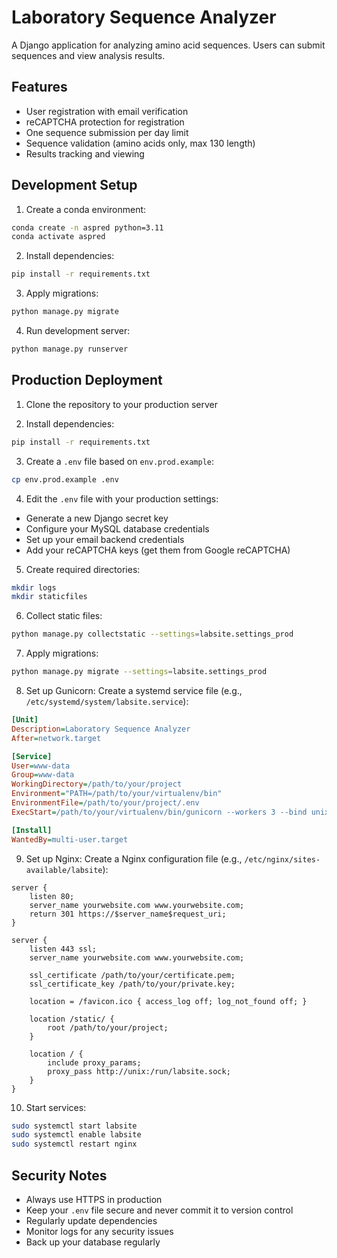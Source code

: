 # Laboratory Sequence Analyzer

A Django application for analyzing amino acid sequences. Users can submit sequences and view analysis results.

## Features

- User registration with email verification
- reCAPTCHA protection for registration
- One sequence submission per day limit
- Sequence validation (amino acids only, max 130 length)
- Results tracking and viewing

## Development Setup

1. Create a conda environment:
```bash
conda create -n aspred python=3.11
conda activate aspred
```

2. Install dependencies:
```bash
pip install -r requirements.txt
```

3. Apply migrations:
```bash
python manage.py migrate
```

4. Run development server:
```bash
python manage.py runserver
```

## Production Deployment

1. Clone the repository to your production server

2. Install dependencies:
```bash
pip install -r requirements.txt
```

3. Create a `.env` file based on `env.prod.example`:
```bash
cp env.prod.example .env
```

4. Edit the `.env` file with your production settings:
- Generate a new Django secret key
- Configure your MySQL database credentials
- Set up your email backend credentials
- Add your reCAPTCHA keys (get them from Google reCAPTCHA)

5. Create required directories:
```bash
mkdir logs
mkdir staticfiles
```

6. Collect static files:
```bash
python manage.py collectstatic --settings=labsite.settings_prod
```

7. Apply migrations:
```bash
python manage.py migrate --settings=labsite.settings_prod
```

8. Set up Gunicorn:
Create a systemd service file (e.g., `/etc/systemd/system/labsite.service`):
```ini
[Unit]
Description=Laboratory Sequence Analyzer
After=network.target

[Service]
User=www-data
Group=www-data
WorkingDirectory=/path/to/your/project
Environment="PATH=/path/to/your/virtualenv/bin"
EnvironmentFile=/path/to/your/project/.env
ExecStart=/path/to/your/virtualenv/bin/gunicorn --workers 3 --bind unix:/run/labsite.sock labsite.wsgi:application

[Install]
WantedBy=multi-user.target
```

9. Set up Nginx:
Create a Nginx configuration file (e.g., `/etc/nginx/sites-available/labsite`):
```nginx
server {
    listen 80;
    server_name yourwebsite.com www.yourwebsite.com;
    return 301 https://$server_name$request_uri;
}

server {
    listen 443 ssl;
    server_name yourwebsite.com www.yourwebsite.com;

    ssl_certificate /path/to/your/certificate.pem;
    ssl_certificate_key /path/to/your/private.key;

    location = /favicon.ico { access_log off; log_not_found off; }
    
    location /static/ {
        root /path/to/your/project;
    }

    location / {
        include proxy_params;
        proxy_pass http://unix:/run/labsite.sock;
    }
}
```

10. Start services:
```bash
sudo systemctl start labsite
sudo systemctl enable labsite
sudo systemctl restart nginx
```

## Security Notes

- Always use HTTPS in production
- Keep your `.env` file secure and never commit it to version control
- Regularly update dependencies
- Monitor logs for any security issues
- Back up your database regularly
